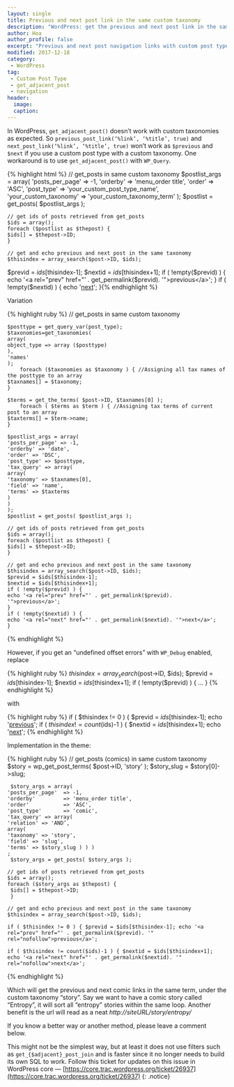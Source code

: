 ```yaml
---
layout: single
title: Previous and next post link in the same custom taxonomy
description: "WordPress: get the previous and next post link in the same custom taxonomy."
author: Hoa
author_profile: false
excerpt: "Previous and next post navigation links with custom post type and custom taxonomies in WordPress."
modified: 2017-12-18
category:
 - WordPress
tag:
 - Custom Post Type
 - get_adjacent_post
 - navigation
header:
  image:
  caption:
---
```

In WordPress, `get_adjacent_post()` doesn’t work with custom taxonomies as expected.
So `previous_post_link(‘%link’, ‘%title’, true)` and `next_post_link(‘%link’, ‘%title’, true)` won’t work as `$previous` and `$next` if you use a custom post type with a custom taxonomy. One workaround  is to use `get_adjacent_post()` with `WP_Query`.

{% highlight html %}
	// get_posts in same custom taxonomy
	$postlist_args = array(
	'posts_per_page'       => -1,
	'orderby'              => 'menu_order title',
	'order'                => 'ASC',
	'post_type'            => 'your_custom_post_type_name',
	'your_custom_taxonomy' => 'your_custom_taxonomy_term'
	);
	$postlist = get_posts( $postlist_args );

	// get ids of posts retrieved from get_posts
	$ids = array();
	foreach ($postlist as $thepost) {
	$ids[] = $thepost->ID;
	}

	// get and echo previous and next post in the same taxonomy        
	$thisindex = array_search($post->ID, $ids);
$previd = $ids[$thisindex-1];
$nextid = $ids[$thisindex+1];
if ( !empty($previd) ) {
echo '<a rel="prev" href="' . get_permalink($previd). '">previous</a>';
	}
	if ( !empty($nextid) ) {
	echo '<a rel="next" href="' . get_permalink($nextid). '">next</a>';
	}{% endhighlight %}

Variation

{% highlight ruby %}
	// get_posts in same custom taxonomy

	$posttype = get_query_var(post_type);
	$taxonomies=get_taxonomies(
	array(
	object_type => array ($posttype)
	),
	'names'
	);
		foreach ($taxonomies as $taxonomy ) { //Assigning all tax names of the posttype to an array
	$taxnames[] = $taxonomy;
	}

	$terms = get_the_terms( $post->ID, $taxnames[0] );
		foreach ( $terms as $term ) { //Assigning tax terms of current post to an array
	$taxterms[] = $term->name;
	}

	$postlist_args = array(
	'posts_per_page' => -1,
	'orderby' => 'date',
	'order' => 'DSC',
	'post_type' => $posttype,
	'tax_query' => array(
	array(
	'taxonomy' => $taxnames[0],
	'field' => 'name',
	'terms' => $taxterms
	)
	)
	);
	$postlist = get_posts( $postlist_args );

	// get ids of posts retrieved from get_posts
	$ids = array();
	foreach ($postlist as $thepost) {
	$ids[] = $thepost->ID;
	}

	// get and echo previous and next post in the same taxonomy        
	$thisindex = array_search($post->ID, $ids);
	$previd = $ids[$thisindex-1];
	$nextid = $ids[$thisindex+1];
	if ( !empty($previd) ) {
	echo '<a rel="prev" href="' . get_permalink($previd). '">previous</a>';
	}
	if ( !empty($nextid) ) {
	echo '<a rel="next" href="' . get_permalink($nextid). '">next</a>';
	}
{% endhighlight %}

However, if you get an “undefined offset errors” with `WP_Debug` enabled, replace

{% highlight ruby %}
		$thisindex = array_search($post->ID, $ids);
	$previd = $ids[$thisindex-1];
	$nextid = $ids[$thisindex+1];
	if ( !empty($previd) ) {
	…
	}
{% endhighlight %}

with

{% highlight ruby %}
	if ( $thisindex != 0 ) { $previd = $ids[$thisindex-1]; echo '<a rel="prev" href="' . get_permalink($previd). '" rel="nofollow">previous</a>';
	if ( $thisindex != count($ids)-1 ) { $nextid = $ids[$thisindex+1]; echo '<a rel="next" href="' . get_permalink($nextid). '" rel="nofollow">next</a>';
{% endhighlight %}

Implementation in the theme:

{% highlight ruby %}
	// get_posts (comics) in same custom taxonomy
	$story = wp_get_post_terms( $post->ID, 'story' );
	$story_slug = $story[0]->slug;

     $story_args = array(
    'posts_per_page'  => -1,
    'orderby'         => 'menu_order title',
    'order'           => 'ASC',
    'post_type'       => 'comic',
    'tax_query' => array(
	'relation' => 'AND’,
	array(
	'taxonomy' => 'story',
	'field' => 'slug',
	'terms' => $story_slug ) ) )
    ;
     $story_args = get_posts( $story_args );

    // get ids of posts retrieved from get_posts
    $ids = array();
    foreach ($story_args as $thepost) {
     $ids[] = $thepost->ID;
     }

    // get and echo previous and next post in the same taxonomy           
	$thisindex = array_search($post->ID, $ids);

	if ( $thisindex != 0 ) { $previd = $ids[$thisindex-1]; echo '<a rel="prev" href="' . get_permalink($previd). '" rel="nofollow">previous</a>';

	if ( $thisindex != count($ids)-1 ) { $nextid = $ids[$thisindex+1]; echo '<a rel="next" href="' . get_permalink($nextid). '" rel="nofollow">next</a>';
{% endhighlight %}

Which will get the previous and next comic links in the same term, under the custom taxonomy “story”. Say we want to have a comic story called “Entropy”, it will sort all “entropy” stories within the same loop. Another benefit is the url will read as a neat *http://siteURL/story/entropy/*

If you know a better way or another method, please leave a comment below.

This might not be the simplest way, but at least it does not use filters such as `get_{$adjacent}_post_join` and is faster since it no longer needs to build its own SQL to work. Follow this ticket for updates on this issue in WordPress core — [https://core.trac.wordpress.org/ticket/26937](https://core.trac.wordpress.org/ticket/26937)
{: .notice}
